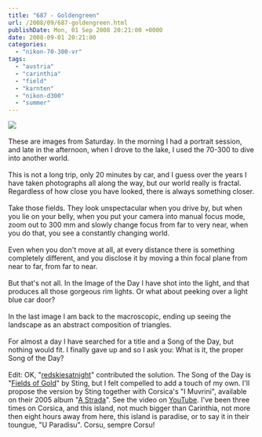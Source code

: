 ```yaml
---
title: "687 - Goldengreen"
url: /2008/09/687-goldengreen.html
publishDate: Mon, 01 Sep 2008 20:21:00 +0000
date: 2008-09-01 20:21:00
categories: 
  - "nikon-70-300-vr"
tags: 
  - "austria"
  - "carinthia"
  - "field"
  - "karnten"
  - "nikon-d300"
  - "summer"
---
```

<a href="https://d25zfm9zpd7gm5.cloudfront.net/1200x1200/2008/20080830_181059.JPG" target="_blank"><img src="https://d25zfm9zpd7gm5.cloudfront.net/0600x0600/2008/20080830_181059.JPG"/></a><br/><br/>These are images from Saturday. In the morning I had a portrait session, and late in the afternoon, when I drove to the lake, I used the 70-300 to dive into another world.<br/><br/><a href="https://d25zfm9zpd7gm5.cloudfront.net/1200x1200/2008/20080830_180937.jpg" target="_blank"><img alt="" border="0" src="https://d25zfm9zpd7gm5.cloudfront.net/0150x0150/2008/20080830_180937.jpg" style="margin: 0pt 0px 0pt 10px; float: right;"/></a> This is not a long trip, only 20 minutes by car, and I guess over the years I have taken photographs all along the way, but our world really is fractal. Regardless of how close you have looked, there is always something closer.<br/><br/>Take those fields. They look unspectacular when you drive by, but when you lie on your belly, when you put your camera into manual focus mode, zoom out to 300 mm and slowly change focus from far to very near, when you do that, you see a constantly changing world. <br/><br/><a href="https://d25zfm9zpd7gm5.cloudfront.net/1200x1200/2008/20080830_182405.jpg" target="_blank"><img alt="" border="0" src="https://d25zfm9zpd7gm5.cloudfront.net/0150x0150/2008/20080830_182405.jpg" style="margin: 0pt 10px 0pt 0px; float: left;"/></a> Even when you don't move at all, at every distance there is something completely different, and you disclose it by moving a thin focal plane from near to far, from far to near.<br/><br/><a href="https://d25zfm9zpd7gm5.cloudfront.net/1200x1200/2008/20080830_184510_ps.jpg" target="_blank"><img alt="" border="0" src="https://d25zfm9zpd7gm5.cloudfront.net/0150x0150/2008/20080830_184510_ps.jpg" style="margin: 0pt 0px 0pt 10px; float: right;"/></a> But that's not all. In the Image of the Day I have shot into the light, and that produces all those gorgeous rim lights. Or what about peeking over a light blue car door?<br/><br/>In the last image I am back to the macroscopic, ending up seeing the landscape as an abstract composition of triangles.<br/><br/>For almost a day I have searched for a title and a Song of the Day, but nothing would fit. I finally gave up and so I ask you: What is it, the proper Song of the Day?<br/><br/>Edit: OK, "<a href="http://redskiesatnight.com/" target="_blank">redskiesatnight</a>" contributed the solution. The Song of the Day is "<a href="http://www.azlyrics.com/lyrics/sting/fieldsofgold.html">Fields of Gold</a>" by Sting, but I felt compelled to add a touch of my own. I'll propose the version by Sting together with Corsica's "I Muvrini", available on their 2005 album "<a href="http://www.amazon.com/Strada-Best-I-Muvrini/dp/B00004SF8Q">A Strada</a>". See the video on <a href="http://www.youtube.com/watch?v=7k_Rnx4oSf4&feature=related">YouTube</a>. I've been three times on Corsica, and this island, not much bigger than Carinthia, not more then eight hours away from here, this island is paradise, or to say it in their toungue, "U Paradisu". Corsu, sempre Corsu!
